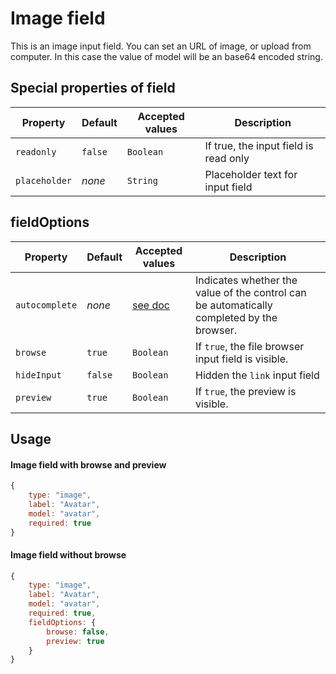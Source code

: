 # Image field
This is an image input field. You can set an URL of image, or upload from computer. In this case the value of model will be an base64 encoded string.

## Special properties of field

Property      | Default  | Accepted values | Description
------------- | -------- | --------------- | -----------
`readonly`    | `false`  | `Boolean` 	   | If true, the input field is read only
`placeholder` | _none_   | `String` 	   | Placeholder text for input field

## fieldOptions

Property      | Default  | Accepted values | Description
------------- | -------- | --------------- | -----------
`autocomplete` | _none_   | [see doc](https://html.spec.whatwg.org/multipage/forms.html#autofill)        | Indicates whether the value of the control can be automatically completed by the browser.
`browse`      | `true`   | `Boolean`       | If `true`, the file browser input field is visible.
`hideInput`   | `false`  | `Boolean` 	   | Hidden the `link` input field
`preview`     | `true`   | `Boolean`       | If `true`, the preview is visible.

## Usage
#### Image field with browse and preview
```js
{
    type: "image",
    label: "Avatar",
    model: "avatar",
    required: true
}
```
#### Image field without browse
```js
{
    type: "image",
    label: "Avatar",
    model: "avatar",
    required: true,
    fieldOptions: {
        browse: false,
        preview: true
    }
}
```

